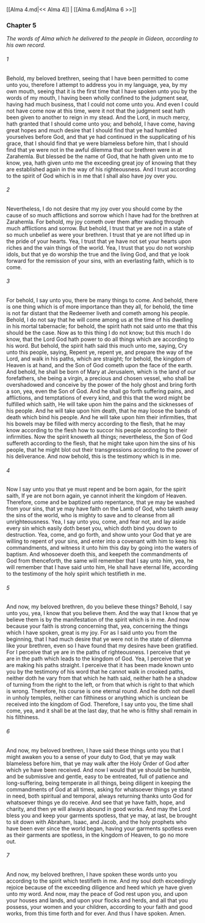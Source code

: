 [[Alma 4.md|<< Alma 4]]  |  [[Alma 6.md|Alma 6 >>]]

### Chapter 5

*The words of Alma which he delivered to the people in Gideon, according to his own record.*

###### 1
Behold, my beloved brethren, seeing that I have been permitted to come unto you, therefore I attempt to address you in my language, yea, by my own mouth, seeing that it is the first time that I have spoken unto you by the words of my mouth, I having been wholly confined to the judgment seat, having had much business, that I could not come unto you. And even I could not have come now at this time, were it not that the judgment seat hath been given to another to reign in my stead. And the Lord, in much mercy, hath granted that I should come unto you; and behold, I have come, having great hopes and much desire that I should find that ye had humbled yourselves before God, and that ye had continued in the supplicating of his grace, that I should find that ye were blameless before him, that I should find that ye were not in the awful dilemma that our brethren were in at Zarahemla. But blessed be the name of God, that he hath given unto me to know, yea, hath given unto me the exceeding great joy of knowing that they are established again in the way of his righteousness. And I trust according to the spirit of God which is in me that I shall also have joy over you.

###### 2
Nevertheless, I do not desire that my joy over you should come by the cause of so much afflictions and sorrow which I have had for the brethren at Zarahemla. For behold, my joy cometh over them after wading through much afflictions and sorrow. But behold, I trust that ye are not in a state of so much unbelief as were your brethren. I trust that ye are not lifted up in the pride of your hearts. Yea, I trust that ye have not set your hearts upon riches and the vain things of the world. Yea, I trust that you do not worship idols, but that ye do worship the true and the living God, and that ye look forward for the remission of your sins, with an everlasting faith, which is to come.

###### 3
For behold, I say unto you, there be many things to come. And behold, there is one thing which is of more importance than they all, for behold, the time is not far distant that the Redeemer liveth and cometh among his people. Behold, I do not say that he will come among us at the time of his dwelling in his mortal tabernacle; for behold, the spirit hath not said unto me that this should be the case. Now as to this thing I do not know; but this much I do know, that the Lord God hath power to do all things which are according to his word. But behold, the spirit hath said this much unto me, saying, Cry unto this people, saying, Repent ye, repent ye, and prepare the way of the Lord, and walk in his paths, which are straight; for behold, the kingdom of Heaven is at hand, and the Son of God cometh upon the face of the earth. And behold, he shall be born of Mary at Jerusalem, which is the land of our forefathers, she being a virgin, a precious and chosen vessel, who shall be overshadowed and conceive by the power of the holy ghost and bring forth a son, yea, even the Son of God. And he shall go forth suffering pains, and afflictions, and temptations of every kind, and this that the word might be fulfilled which saith, He will take upon him the pains and the sicknesses of his people. And he will take upon him death, that he may loose the bands of death which bind his people. And he will take upon him their infirmities, that his bowels may be filled with mercy according to the flesh, that he may know according to the flesh how to succor his people according to their infirmities. Now the spirit knoweth all things; nevertheless, the Son of God suffereth according to the flesh, that he might take upon him the sins of his people, that he might blot out their transgressions according to the power of his deliverance. And now behold, this is the testimony which is in me.

###### 4
Now I say unto you that ye must repent and be born again, for the spirit saith, If ye are not born again, ye cannot inherit the kingdom of Heaven. Therefore, come and be baptized unto repentance, that ye may be washed from your sins, that ye may have faith on the Lamb of God, who taketh away the sins of the world, who is mighty to save and to cleanse from all unrighteousness. Yea, I say unto you, come, and fear not, and lay aside every sin which easily doth beset you, which doth bind you down to destruction. Yea, come, and go forth, and show unto your God that ye are willing to repent of your sins, and enter into a covenant with him to keep his commandments, and witness it unto him this day by going into the waters of baptism. And whosoever doeth this, and keepeth the commandments of God from thenceforth, the same will remember that I say unto him, yea, he will remember that I have said unto him, He shall have eternal life, according to the testimony of the holy spirit which testifieth in me.

###### 5
And now, my beloved brethren, do you believe these things? Behold, I say unto you, yea, I know that you believe them. And the way that I know that ye believe them is by the manifestation of the spirit which is in me. And now because your faith is strong concerning that, yea, concerning the things which I have spoken, great is my joy. For as I said unto you from the beginning, that I had much desire that ye were not in the state of dilemma like your brethren, even so I have found that my desires have been gratified. For I perceive that ye are in the paths of righteousness. I perceive that ye are in the path which leads to the kingdom of God. Yea, I perceive that ye are making his paths straight. I perceive that it has been made known unto you by the testimony of his word that he cannot walk in crooked paths, neither doth he vary from that which he hath said, neither hath he a shadow of turning from the right to the left, or from that which is right to that which is wrong. Therefore, his course is one eternal round. And he doth not dwell in unholy temples, neither can filthiness or anything which is unclean be received into the kingdom of God. Therefore, I say unto you, the time shall come, yea, and it shall be at the last day, that he who is filthy shall remain in his filthiness.

###### 6
And now, my beloved brethren, I have said these things unto you that I might awaken you to a sense of your duty to God, that ye may walk blameless before him, that ye may walk after the Holy Order of God after which ye have been received. And now I would that ye should be humble, and be submissive and gentle, easy to be entreated, full of patience and long-suffering, being temperate in all things, being diligent in keeping the commandments of God at all times, asking for whatsoever things ye stand in need, both spiritual and temporal, always returning thanks unto God for whatsoever things ye do receive. And see that ye have faith, hope, and charity, and then ye will always abound in good works. And may the Lord bless you and keep your garments spotless, that ye may, at last, be brought to sit down with Abraham, Isaac, and Jacob, and the holy prophets who have been ever since the world began, having your garments spotless even as their garments are spotless, in the kingdom of Heaven, to go no more out.

###### 7
And now, my beloved brethren, I have spoken these words unto you according to the spirit which testifieth in me. And my soul doth exceedingly rejoice because of the exceeding diligence and heed which ye have given unto my word. And now, may the peace of God rest upon you, and upon your houses and lands, and upon your flocks and herds, and all that you possess, your women and your children, according to your faith and good works, from this time forth and for ever. And thus I have spoken. Amen.